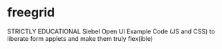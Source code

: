 # freegrid
STRICTLY EDUCATIONAL Siebel Open UI Example Code (JS and CSS) to liberate form applets and make them truly flex(ible)
